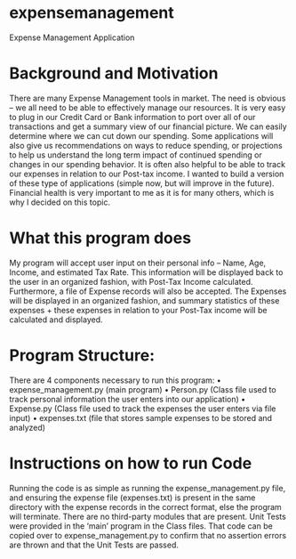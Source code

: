 # expensemanagement
Expense Management Application

# Background and Motivation
There are many Expense Management tools in market. The need is obvious – we all need to be able to effectively manage our resources. It is very easy to plug in our Credit Card or Bank information to port over all of our transactions and get a summary view of our financial picture. We can easily determine where we can cut down our spending. Some applications will also give us recommendations on ways to reduce spending, or projections to help us understand the long term impact of continued spending or changes in our spending behavior.  It is often also helpful to be able to track our expenses in relation to our Post-tax income. I wanted to build a version of these type of applications (simple now, but will improve in the future). Financial health is very important to me as it is for many others, which is why I decided on this topic. 

# What this program does
My program will accept user input on their personal info – Name, Age, Income, and estimated Tax Rate. This information will be displayed back to the user in an organized fashion, with Post-Tax Income calculated. 
Furthermore, a file of Expense records will also be accepted. The Expenses will be displayed in an organized fashion, and summary statistics of these expenses + these expenses in relation to your Post-Tax income will be calculated and displayed. 

# Program Structure:
There are 4 components necessary to run this program: 
•	expense_management.py (main program)
•	Person.py (Class file used to track personal information the user enters into our application)
•	Expense.py (Class file used to track the expenses the user enters via file input)
•	expenses.txt (file that stores sample expenses to be stored and analyzed)

# Instructions on how to run Code 
Running the code is as simple as running the expense_management.py file, and ensuring the expense file (expenses.txt) is present in the same directory with the expense records in the correct format, else the program will terminate. There are no third-party modules that are present. 
Unit Tests were provided in the ‘main’ program in the Class files. That code can be copied over to expense_management.py to confirm that no assertion errors are thrown and that the Unit Tests are passed.  
